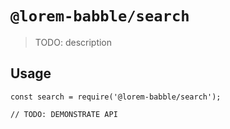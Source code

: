 # `@lorem-babble/search`

> TODO: description

## Usage

```
const search = require('@lorem-babble/search');

// TODO: DEMONSTRATE API
```
